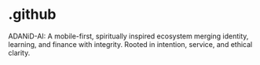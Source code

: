 # .github
ADANiD-AI: A mobile-first, spiritually inspired ecosystem merging identity, learning, and finance with integrity. Rooted in intention, service, and ethical clarity.
